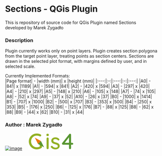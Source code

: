 # Sections -  QGis Plugin

This is repository of source code for QGis Plugin named Sections developed by Marek Zygadło

### Description
Plugin currently works only on point layers. Plugin creates section polygona from the target point layer, treating points as section centers. Sections are drawn in the selected plot format, with margins defined by user, and in selected scale.

Currently Implemented Formats:  
|Page format| - |width (mm)| x |height (mm)|
|:---:|:-:|:---:|:-:|:---:|
|A0| - |841| x |1189|
|A1| - |594| x |841|
|A2| - |420| x |594|
|A3| - |297| x |420|
|A4| - |210| x |297|
|A5| - |148| x |210|
|A6| - |105| x |148|
|A7| - |74| x |105|
|A8| - |52| x |74|
|A9| - |37| x |52|
|A10| - |26| x |37|
|B0| - |1000| x |1414|
|B1| - |707| x |1000|
|B2| - |500| x |707|
|B3| - |353| x |500|
|B4| - |250| x |353|
|B5| - |176| x |250|
|B6| - |125| x |176|
|B7| - |88| x |125|
|B8| - |62| x |88|
|B9| - |44| x |62|
|B10| - |31| x |44|

### Author : Marek Zygadło  
[![image](https://img.shields.io/badge/LinkedIn-0077B5?style=for-the-badge&logo=linkedin&logoColor=white)](https://www.linkedin.com/in/marek-zygadło-44911116b/)&nbsp;&nbsp;&nbsp;&nbsp;
[![image](img/nazwa.svg)](https://gis4.pl/sections)
